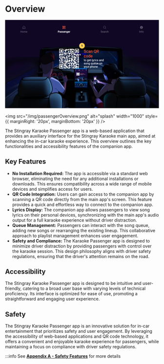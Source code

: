 # Overview

![Passenger](../Screen%20Descriptions/img/passengers.png)

<img src="/img/passengerOverview.png" alt="splash" width="1000" style={{ marginRight: '20px', marginBottom: '20px' }} />

The Stingray Karaoke Passenger app is a web-based application that provides an auxiliary interface for the Stingray Karaoke main app, aimed at enhancing the in-car karaoke experience. This overview outlines the key functionalities and accessibility features of the companion app.

## Key Features
- **No Installation Required:** The app is accessible via a standard web browser, eliminating the need for any additional installations or downloads. This ensures compatibility across a wide range of mobile devices and simplifies access for users.
- **QR Code Integration:** Users can gain access to the companion app by scanning a QR code directly from the main app's screen. This feature provides a quick and effortless way to connect to the companion app.
- **Lyrics Display:** The companion app allows passengers to view song lyrics on their personal devices, synchronizing with the main app's audio output for a full karaoke experience without driver distraction.
- **Queue Management:** Passengers can interact with the song queue, adding new songs or rearranging the existing lineup. This collaborative approach to playlist management enhances user engagement.
- **Safety and Compliance:** The Karaoke Passenger app is designed to minimize driver distraction by providing passengers with control over the karaoke session. This design philosophy aligns with driver safety regulations, ensuring that the driver's attention remains on the road.

## Accessibility
The Stingray Karaoke Passenger app is designed to be intuitive and user-friendly, catering to a broad user base with varying levels of technical proficiency. Its interface is optimized for ease of use, promoting a straightforward and engaging user experience.

## Safety
The Stingray Karaoke Passenger app is an innovative solution for in-car entertainment that prioritizes safety and user engagement. By leveraging the accessibility of web-based applications and QR code technology, it offers a convenient and enjoyable karaoke experience for passengers, while maintaining a focus on compliance with driver safety regulations.

:::info
See [**Appendix A - Safety Features**](../Appendix%20A%20-%20Safety%20Features.md) for more details